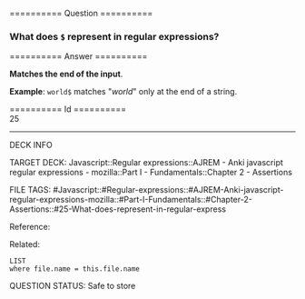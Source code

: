 ========== Question ==========  

### What does `$` represent in regular expressions?  

========== Answer ==========  

**Matches the end of the input**.

**Example**: `world$` matches "_world_" only at the end of a string.

========== Id ==========  
25

---

DECK INFO

TARGET DECK: Javascript::Regular expressions::AJREM - Anki javascript regular expressions - mozilla::Part I - Fundamentals::Chapter 2 - Assertions

FILE TAGS: #Javascript::#Regular-expressions::#AJREM-Anki-javascript-regular-expressions-mozilla::#Part-I-Fundamentals::#Chapter-2-Assertions::#25-What-does-represent-in-regular-express

Reference:

Related:

```dataview
LIST
where file.name = this.file.name
```


QUESTION STATUS: Safe to store
